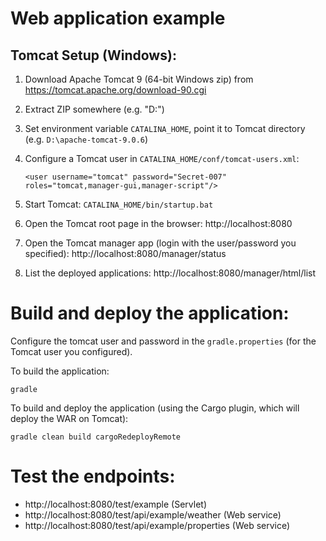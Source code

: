 # Web application example

## Tomcat Setup (Windows):
1. Download Apache Tomcat 9 (64-bit Windows zip) from https://tomcat.apache.org/download-90.cgi
2. Extract ZIP somewhere (e.g. "D:\")
3. Set environment variable `CATALINA_HOME`, point it to Tomcat directory (e.g. `D:\apache-tomcat-9.0.6`)
4. Configure a Tomcat user in `CATALINA_HOME/conf/tomcat-users.xml`: 

    `<user username="tomcat" password="Secret-007" roles="tomcat,manager-gui,manager-script"/>`
   
5. Start Tomcat: `CATALINA_HOME/bin/startup.bat`
6. Open the Tomcat root page in the browser: http://localhost:8080
7. Open the Tomcat manager app (login with the user/password you specified): http://localhost:8080/manager/status
8. List the deployed applications: http://localhost:8080/manager/html/list

# Build and deploy the application:

Configure the tomcat user and password in the `gradle.properties` (for the Tomcat user you configured).

To build the application:

	gradle
	
To build and deploy the application (using the Cargo plugin, which will deploy the WAR on Tomcat):

	gradle clean build cargoRedeployRemote

# Test the endpoints:
- http://localhost:8080/test/example (Servlet)
- http://localhost:8080/test/api/example/weather (Web service)
- http://localhost:8080/test/api/example/properties (Web service)
